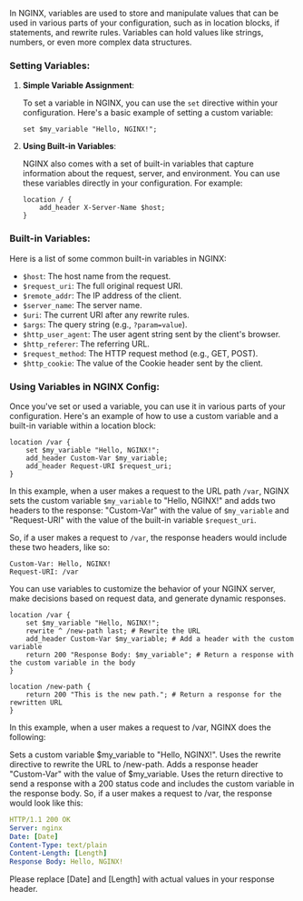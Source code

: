 In NGINX, variables are used to store and manipulate values that can be used in various parts of your configuration, such as in location blocks, if statements, and rewrite rules. Variables can hold values like strings, numbers, or even more complex data structures.

### Setting Variables:

1. **Simple Variable Assignment**:

   To set a variable in NGINX, you can use the `set` directive within your configuration. Here's a basic example of setting a custom variable:

   ```nginx
   set $my_variable "Hello, NGINX!";
   ```

2. **Using Built-in Variables**:

   NGINX also comes with a set of built-in variables that capture information about the request, server, and environment. You can use these variables directly in your configuration. For example:

   ```nginx
   location / {
       add_header X-Server-Name $host;
   }
   ```

### Built-in Variables:

Here is a list of some common built-in variables in NGINX:

- `$host`: The host name from the request.
- `$request_uri`: The full original request URI.
- `$remote_addr`: The IP address of the client.
- `$server_name`: The server name.
- `$uri`: The current URI after any rewrite rules.
- `$args`: The query string (e.g., `?param=value`).
- `$http_user_agent`: The user agent string sent by the client's browser.
- `$http_referer`: The referring URL.
- `$request_method`: The HTTP request method (e.g., GET, POST).
- `$http_cookie`: The value of the Cookie header sent by the client.

### Using Variables in NGINX Config:

Once you've set or used a variable, you can use it in various parts of your configuration. Here's an example of how to use a custom variable and a built-in variable within a location block:

```nginx
location /var {
    set $my_variable "Hello, NGINX!";
    add_header Custom-Var $my_variable;
    add_header Request-URI $request_uri;
}
```

In this example, when a user makes a request to the URL path `/var`, NGINX sets the custom variable `$my_variable` to "Hello, NGINX!" and adds two headers to the response: "Custom-Var" with the value of `$my_variable` and "Request-URI" with the value of the built-in variable `$request_uri`.

So, if a user makes a request to `/var`, the response headers would include these two headers, like so:

```
Custom-Var: Hello, NGINX!
Request-URI: /var
```

You can use variables to customize the behavior of your NGINX server, make decisions based on request data, and generate dynamic responses.

```nginx
location /var {
    set $my_variable "Hello, NGINX!";
    rewrite ^ /new-path last; # Rewrite the URL
    add_header Custom-Var $my_variable; # Add a header with the custom variable
    return 200 "Response Body: $my_variable"; # Return a response with the custom variable in the body
}

location /new-path {
    return 200 "This is the new path."; # Return a response for the rewritten URL
}
```
In this example, when a user makes a request to /var, NGINX does the following:

Sets a custom variable $my_variable to "Hello, NGINX!".
Uses the rewrite directive to rewrite the URL to /new-path.
Adds a response header "Custom-Var" with the value of $my_variable.
Uses the return directive to send a response with a 200 status code and includes the custom variable in the response body.
So, if a user makes a request to /var, the response would look like this:

```yaml
HTTP/1.1 200 OK
Server: nginx
Date: [Date]
Content-Type: text/plain
Content-Length: [Length]
Response Body: Hello, NGINX!
```
Please replace [Date] and [Length] with actual values in your response header.
